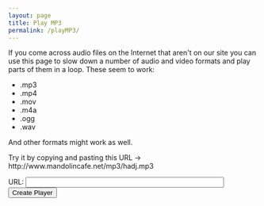 ```yaml
---
layout: page
title: Play MP3
permalink: /playMP3/
---
```

<div class="player">
<div id="audioPlayer"></div>
<div id="showPlayer">


<p>If you come across audio files on the Internet that aren't on our
site you can use this page to slow down a number of audio and video
formats and play parts of them in a loop.
These seem to work:
</p>

<ul>
<li>.mp3</li>
<li>.mp4</li>
<li>.mov</li>
<li>.m4a</li>
<li>.ogg</li>
<li>.wav</li>

</ul>  

<p>
And other formats might work as well.
</p>

<p>
Try it by copying and pasting this URL -> http://www.mandolincafe.net/mp3/hadj.mp3
</p>

URL: <input type="text" name="url" class="enter" value="" id="url" style="width: 400px;" >
<input type="button" class="filterButton" onclick="getURL()" value="Create Player">

</div>
</div>

<script src="{{ site.mp3_host }}/js/New_audioplayer.js"></script>
<script src="{{ site.mp3_host }}/js/wNumb.js"></script>

<script>
function getURL() {

    var mp3url = document.getElementById("url").value;
    audioPlayer.innerHTML = createAudioPlayer();
    showPlayer.innerHTML = '<h4>Playing ' + mp3url + '</h4>';
    //showPlayer.innerHTML += createMP3player('playABC', mp3url, 'mp3player_tunepage');
    showPlayer.innerHTML += createMP3player_experimental('playABC', mp3url, 'mp3player_tunepage');
    createSlider('playPositionplayABC','RSplayABC');


}
function reloadPage() {
    window.location.reload(true);
}
</script>
<style>
.h-1-color {background: #455;}
.h-2-color {background: #1A1;}
.h-3-color {background: #455;}
</style>
